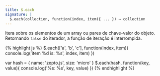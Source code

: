 ```yaml
---
title: $.each
signature: |
  $.each(collection, function(index, item){ ... }) ⇒ collection
---
```


Itera sobre os elementos de um array ou pares de chave-valor do objeto. Retornando
`false` do iterador, a função de iteração é interrompida.

{% highlight js %}
$.each(['a', 'b', 'c'], function(index, item){
  console.log('item %d is: %s', index, item)
})

var hash = { name: 'zepto.js', size: 'micro' }
$.each(hash, function(key, value){
  console.log('%s: %s', key, value)
})
{% endhighlight %}
